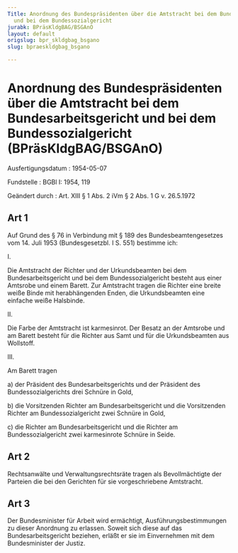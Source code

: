 ```yaml
---
Title: Anordnung des Bundespräsidenten über die Amtstracht bei dem Bundesarbeitsgericht
  und bei dem Bundessozialgericht
jurabk: BPräsKldgBAG/BSGAnO
layout: default
origslug: bpr_skldgbag_bsgano
slug: bpraeskldgbag_bsgano

---
```


# Anordnung des Bundespräsidenten über die Amtstracht bei dem Bundesarbeitsgericht und bei dem Bundessozialgericht (BPräsKldgBAG/BSGAnO)

Ausfertigungsdatum
:   1954-05-07

Fundstelle
:   BGBl I: 1954, 119

Geändert durch
:   Art. XIII § 1 Abs. 2 iVm § 2 Abs. 1 G v. 26.5.1972

## Art 1

Auf Grund des § 76 in Verbindung mit § 189 des Bundesbeamtengesetzes
vom 14. Juli 1953 (Bundesgesetzbl. I S. 551) bestimme ich:

I.

Die Amtstracht der Richter und der Urkundsbeamten bei dem
Bundesarbeitsgericht und bei dem Bundessozialgericht besteht aus einer
Amtsrobe und einem Barett. Zur Amtstracht tragen die Richter eine
breite weiße Binde mit herabhängenden Enden, die Urkundsbeamten eine
einfache weiße Halsbinde.

II.

Die Farbe der Amtstracht ist karmesinrot. Der Besatz an der Amtsrobe
und am Barett besteht für die Richter aus Samt und für die
Urkundsbeamten aus Wollstoff.

III.

Am Barett tragen

a)  der Präsident des Bundesarbeitsgerichts und der Präsident des
    Bundessozialgerichts drei Schnüre in Gold,


b)  die Vorsitzenden Richter am Bundesarbeitsgericht und die Vorsitzenden
    Richter am Bundessozialgericht zwei Schnüre in Gold,


c)  die Richter am Bundesarbeitsgericht und die Richter am
    Bundessozialgericht zwei karmesinrote Schnüre in Seide.

## Art 2

Rechtsanwälte und Verwaltungsrechtsräte tragen als Bevollmächtigte der
Parteien die bei den Gerichten für sie vorgeschriebene Amtstracht.

## Art 3

Der Bundesminister für Arbeit wird ermächtigt, Ausführungsbestimmungen
zu dieser Anordnung zu erlassen. Soweit sich diese auf das
Bundesarbeitsgericht beziehen, erläßt er sie im Einvernehmen mit dem
Bundesminister der Justiz.

